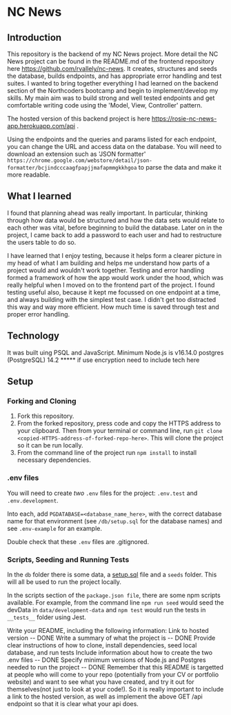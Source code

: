 # NC News

## Introduction

This repository is the backend of my NC News project. More detail the NC News project can be found in the README.md of the frontend repository here https://github.com/rvallely/nc-news. It creates, structures and seeds the database, builds endpoints, and has appropriate error handling and test suites. I wanted to bring together everything I had learned on the backend section of the Northcoders bootcamp and begin to implement/develop my skills. My main aim was to build strong and well tested endpoints and get comfortable writing code using the 'Model, View, Controller' pattern.

The hosted version of this backend project is here https://rosie-nc-news-app.herokuapp.com/api . 

Using the endpoints and the queries and params listed for each endpoint, you can change the URL and access data on the database. You will need to download an extension such as 'JSON formatter' `https://chrome.google.com/webstore/detail/json-formatter/bcjindcccaagfpapjjmafapmmgkkhgoa` to parse the data and make it more readable.

## What I learned

I found that planning ahead was really important. In particular, thinking through how data would be structured and how the data sets would relate to each other was vital, before beginning to build the database. Later on in the project, I came back to add a password to each user and had to restructure the users table to do so. 

I have learned that I enjoy testing, because it helps form a clearer picture in my head of what I am building and helps me understand how parts of a project would and wouldn't work together. Testing and error handling formed a framework of how the app would work under the hood, which was really helpful when I moved on to the frontend part of the project. I found testing useful also, because it kept me focussed on one endpoint at a time, and always building with the simplest test case. I didn't get too distracted this way and way more efficient. How much time is saved through test and proper error handling. 

## Technology

It was built uing PSQL and JavaScript. 
Minimum Node.js is v16.14.0
postgres (PostgreSQL) 14.2
***** if use encryption need to include tech here

## Setup

### Forking and Cloning 

1. Fork this repository.
2. From the forked repository, press code and copy the HTTPS address to your clipboard. Then from your terminal or command line, run `git clone <copied-HTTPS-address-of-forked-repo-here>`. This will clone the project so it can be run locally.
3. From the command line of the project run `npm install` to install necessary dependencies.

### .env files

You will need to create _two_ `.env` files for the project: 
`.env.test` and  
`.env.development`.  

Into each, add `PGDATABASE=<database_name_here>`, with the correct database name for that environment (see `/db/setup.sql` for the database names) and see `.env-example` for an example. 

Double check that these `.env` files are .gitignored.

### Scripts, Seeding and Running Tests

In the `db` folder there is some data, a [setup.sql](./db/setup.sql) file and a `seeds` folder. This will all be used to run the project locally.

In the scripts section of the `package.json file`, there are some npm scripts available. For example, from the command line `npm run seed` would seed the devData in `data/development-data` and `npm test` would run the tests in `__tests__` folder using Jest.


Write your README, including the following information:
 Link to hosted version -- DONE
 Write a summary of what the project is -- DONE
 Provide clear instructions of how to clone, install dependencies, seed local database, and run tests
 Include information about how to create the two .env files  -- DONE
 Specify minimum versions of Node.js and Postgres needed to run the project -- DONE
Remember that this README is targetted at people who will come to your repo (potentially from your CV or portfolio website) and want to see what you have created, and try it out for themselves(not just to look at your code!). So it is really important to include a link to the hosted version, as well as implement the above GET /api endpoint so that it is clear what your api does.